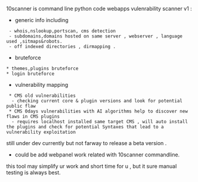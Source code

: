 10scanner is command line python code webapps vulenrability scanner 
v1 :
* generic info including 
```
 - whois,nslookup,portscan, cms detection
 - subdomains,domains hosted on same server , webserver , language used ,sitmaps&robots.
 - off indexed directories , dirmapping . 
```
* bruteforce 
```
* themes,plugins bruteforce 
* login bruteforce 
```
* vulnerability mapping
```
 * CMS old vulnerabilities
  - checking current core & plugin versions and look for potential public flaw 
 * CMS 0days vulnerabilities with AI algorithms help to discover new flaws in CMS plugins 
  - requires localhost installed same target CMS , will auto install the plugins and check for potential Syntaxes that lead to a vulnerability exploitation
```
 still under dev currently but not farway to release a beta version .
 - could be add webpanel work related with 10scanner commandline.

this tool may simplify ur work and short time for u , but it sure manual testing is always best.
